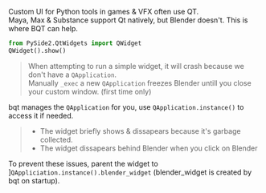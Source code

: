 Custom UI for Python tools in games & VFX often use QT.<br>
Maya, Max & Substance support Qt natively, but Blender doesn't. This is where BQT can help.<br>

```python
from PySide2.QtWidgets import QWidget
QWidget().show()
```

> When attempting to run a simple widget, it will crash because we don't have a `QApplication`.<br>
Manually `_exec` a new `QApplication` freezes Blender untill you close your custom window. (first time only)

bqt manages the `QApplication` for you, use `QApplication.instance()` to access it if needed.
 
> - The widget briefly shows & dissapears because it's garbage collected.
> - The widget dissapears behind Blender when you click on Blender

To prevent these issues, parent the widget to ]`QAppliciation.instance().blender_widget` (blender_widget is created by bqt on startup).
